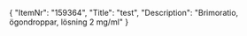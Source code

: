 {
  "ItemNr": "159364",
  "Title": "test",
  "Description": "Brimoratio, ögondroppar, lösning 2 mg/ml"
}